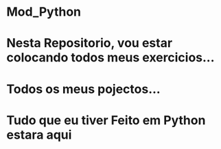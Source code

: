 # Mod_Python
# Nesta Repositorio, vou estar colocando todos meus exercicios...
# Todos os meus pojectos...
# Tudo que eu tiver Feito em Python estara aqui 
